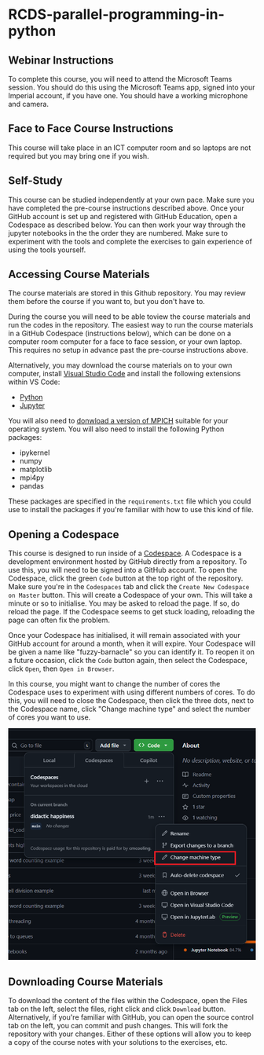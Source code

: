 # RCDS-parallel-programming-in-python

## Webinar Instructions

To complete this course, you will need to attend the Microsoft Teams session. You should do this using the Microsoft Teams app, signed into your Imperial account, if you have one. You should have a working microphone and camera. 

## Face to Face Course Instructions

This course will take place in an ICT computer room and so laptops are not required but you may bring one if you wish.

## Self-Study

This course can be studied independently at your own pace. Make sure you have completed the pre-course instructions described above. Once your GitHub account is set up and registered with GitHub Education, open a Codespace as described below. You can then work your way through the jupyter notebooks in the the order they are numbered. Make sure to experiment with the tools and complete the exercises to gain experience of using the tools yourself.

## Accessing Course Materials

The course materials are stored in this Github repository. You may review them before the course if you want to, but you don't have to.

During the course you will need to be able toview the course materials and run the codes in the repository. The easiest way to run the course materials in a GitHub Codespace (instructions below), which can be done on a computer room computer for a face to face session, or your own laptop. This requires no setup in advance past the pre-course instructions above. 

Alternatively, you may download the course materials on to your own computer, install [Visual Studio Code](https://code.visualstudio.com/) and install the following extensions within VS Code:
* [Python](https://marketplace.visualstudio.com/items?itemName=ms-python.python)
* [Jupyter](https://marketplace.visualstudio.com/items?itemName=ms-toolsai.jupyter)

You will also need to [donwload a version of MPICH](https://www.mpich.org/downloads/) suitable for your operating system. You will also need to install the following Python packages:

* ipykernel
* numpy
* matplotlib
* mpi4py
* pandas

These packages are specified in the `requirements.txt` file which you could use to install the packages if you're familiar with how to use this kind of file.

## Opening a Codespace

This course is designed to run inside of a [Codespace](https://docs.github.com/en/codespaces/overview). A Codespace is a development environment hosted by GitHub directly from a repository. To use this, you will need to be signed into a GitHub account. To open the Codespace, click the green ```Code``` button at the top right of the repository. Make sure you're in the ```Codespaces``` tab and click the ```Create New Codespace on Master``` button. This will create a Codespace of your own. This will take a minute or so to initialise. You may be asked to reload the page. If so, do reload the page. If the Codespace seems to get stuck loading, reloading the page can often fix the problem.

Once your Codespace has initialised, it will remain associated with your GitHub account for around a month, when it will expire. Your Codespace will be given a name like "fuzzy-barnacle" so you can identify it. To reopen it on a future occasion, click the ```Code``` button again, then select the Codespace, click ```Open```, then ```Open in Browser```.

In this course, you might want to change the number of cores the Codespace uses to experiment with using different numbers of cores. To do this, you will need to close the Codespace, then click the three dots, next to the Codespace name, click "Change machine type" and select the number of cores you want to use.

<img src="resources/codespace_machine_type.png" alt="Changing Codespace Machine Type">


## Downloading Course Materials

To download the content of the files within the Codespace, open the Files tab on the left, select the files, right click and click ```Download``` button. Alternatively, if you're familiar with GitHub, you can open the source control tab on the left, you can commit and push changes. This will fork the repository with your changes. Either of these options will allow you to keep a copy of the course notes with your solutions to the exercises, etc.
